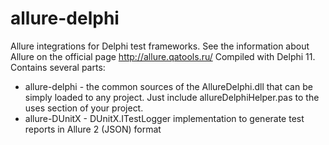 # allure-delphi
Allure integrations for Delphi test frameworks.
See the information about Allure on the official page http://allure.qatools.ru/
Compiled with Delphi 11.
Contains several parts:
- allure-delphi - the common sources of the AllureDelphi.dll that can be simply loaded to any project. Just include allureDelphiHelper.pas to the uses section of your project.
- allure-DUnitX - DUnitX.ITestLogger implementation to generate test reports in Allure 2 (JSON) format
